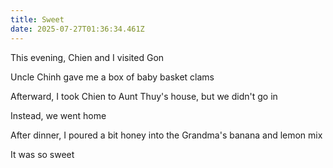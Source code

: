 ```yaml
---
title: Sweet
date: 2025-07-27T01:36:34.461Z
---
```


This evening, Chien and I visited Gon

Uncle Chinh gave me a box of baby basket clams

Afterward, I took Chien to Aunt Thuy's house, but we didn't go in

Instead, we went home

After dinner, I poured a bit honey into the Grandma's banana and lemon mix

It was so sweet
